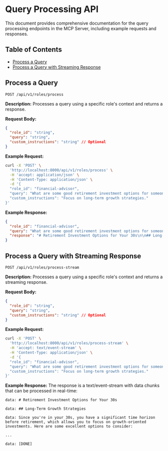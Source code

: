 # Query Processing API

This document provides comprehensive documentation for the query processing endpoints in the MCP Server, including example requests and responses.

## Table of Contents

- [Process a Query](#process-a-query)
- [Process a Query with Streaming Response](#process-a-query-with-streaming-response)

## Process a Query

```
POST /api/v1/roles/process
```

**Description:** Processes a query using a specific role's context and returns a response.

**Request Body:**
```json
{
  "role_id": "string",
  "query": "string",
  "custom_instructions": "string" // Optional
}
```

**Example Request:**
```bash
curl -X 'POST' \
  'http://localhost:8000/api/v1/roles/process' \
  -H 'accept: application/json' \
  -H 'Content-Type: application/json' \
  -d '{
  "role_id": "financial-advisor",
  "query": "What are some good retirement investment options for someone in their 30s?",
  "custom_instructions": "Focus on long-term growth strategies."
}'
```

**Example Response:**
```json
{
  "role_id": "financial-advisor",
  "query": "What are some good retirement investment options for someone in their 30s?",
  "response": "# Retirement Investment Options for Your 30s\n\n## Long-Term Growth Strategies\n\nSince you're in your 30s, you have a significant time horizon before retirement, which allows you to focus on growth-oriented investments. Here are some excellent options to consider:\n\n### 1. Index Funds\n* **Total Market Index Funds**: Provide broad market exposure with low fees\n* **S&P 500 Index Funds**: Track the performance of the 500 largest U.S. companies\n* **Historical returns**: ~10% annually over long periods (though past performance doesn't guarantee future results)\n\n### 2. Target Date Funds\n* Automatically adjust asset allocation as you approach retirement\n* Become more conservative over time\n* Require minimal management on your part\n\n### 3. Roth IRA\n* Tax-free growth and withdrawals in retirement\n* 2025 contribution limit: $7,000 ($8,000 if over 50)\n* Income limits apply, but backdoor Roth conversions are an option\n\n### 4. 401(k) with Employer Match\n* Always contribute at least enough to get the full employer match\n* This is essentially free money and an immediate return on investment\n\n### 5. Growth-Oriented ETFs\n* Technology, healthcare, and emerging markets ETFs offer higher growth potential\n* Higher volatility but potentially higher returns over decades\n\n## Asset Allocation Recommendation\n\nIn your 30s, a growth-oriented portfolio might look like:\n* 80-90% stocks (mix of domestic and international)\n* 10-20% bonds\n* Small allocation to alternative investments if desired\n\nRemember to regularly rebalance your portfolio and increase contributions as your income grows."
}
```

## Process a Query with Streaming Response

```
POST /api/v1/roles/process-stream
```

**Description:** Processes a query using a specific role's context and returns a streaming response.

**Request Body:**
```json
{
  "role_id": "string",
  "query": "string",
  "custom_instructions": "string" // Optional
}
```

**Example Request:**
```bash
curl -X 'POST' \
  'http://localhost:8000/api/v1/roles/process-stream' \
  -H 'accept: text/event-stream' \
  -H 'Content-Type: application/json' \
  -d '{
  "role_id": "financial-advisor",
  "query": "What are some good retirement investment options for someone in their 30s?",
  "custom_instructions": "Focus on long-term growth strategies."
}'
```

**Example Response:**
The response is a text/event-stream with data chunks that can be processed in real-time:

```
data: # Retirement Investment Options for Your 30s

data: ## Long-Term Growth Strategies

data: Since you're in your 30s, you have a significant time horizon before retirement, which allows you to focus on growth-oriented investments. Here are some excellent options to consider:

...

data: [DONE]
```
